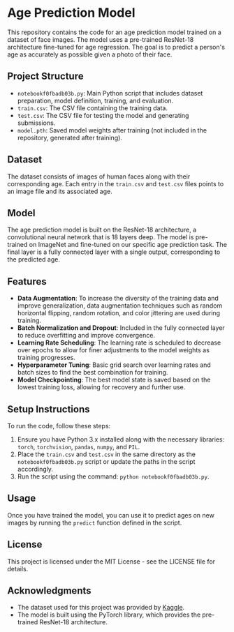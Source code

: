 # Age Prediction Model

This repository contains the code for an age prediction model trained on a dataset of face images. The model uses a pre-trained ResNet-18 architecture fine-tuned for age regression. The goal is to predict a person's age as accurately as possible given a photo of their face.

## Project Structure

- `notebookf0fbadb03b.py`: Main Python script that includes dataset preparation, model definition, training, and evaluation.
- `train.csv`: The CSV file containing the training data.
- `test.csv`: The CSV file for testing the model and generating submissions.
- `model.pth`: Saved model weights after training (not included in the repository, generated after training).

## Dataset

The dataset consists of images of human faces along with their corresponding age. Each entry in the `train.csv` and `test.csv` files points to an image file and its associated age.

## Model

The age prediction model is built on the ResNet-18 architecture, a convolutional neural network that is 18 layers deep. The model is pre-trained on ImageNet and fine-tuned on our specific age prediction task. The final layer is a fully connected layer with a single output, corresponding to the predicted age.

## Features

- **Data Augmentation**: To increase the diversity of the training data and improve generalization, data augmentation techniques such as random horizontal flipping, random rotation, and color jittering are used during training.
- **Batch Normalization and Dropout**: Included in the fully connected layer to reduce overfitting and improve convergence.
- **Learning Rate Scheduling**: The learning rate is scheduled to decrease over epochs to allow for finer adjustments to the model weights as training progresses.
- **Hyperparameter Tuning**: Basic grid search over learning rates and batch sizes to find the best combination for training.
- **Model Checkpointing**: The best model state is saved based on the lowest training loss, allowing for recovery and further use.

## Setup Instructions

To run the code, follow these steps:

1. Ensure you have Python 3.x installed along with the necessary libraries: `torch`, `torchvision`, `pandas`, `numpy`, and `PIL`.
2. Place the `train.csv` and `test.csv` in the same directory as the `notebookf0fbadb03b.py` script or update the paths in the script accordingly.
3. Run the script using the command: `python notebookf0fbadb03b.py`.

## Usage

Once you have trained the model, you can use it to predict ages on new images by running the `predict` function defined in the script.

## License

This project is licensed under the MIT License - see the LICENSE file for details.

## Acknowledgments

- The dataset used for this project was provided by [Kaggle](https://www.kaggle.com).
- The model is built using the PyTorch library, which provides the pre-trained ResNet-18 architecture.
